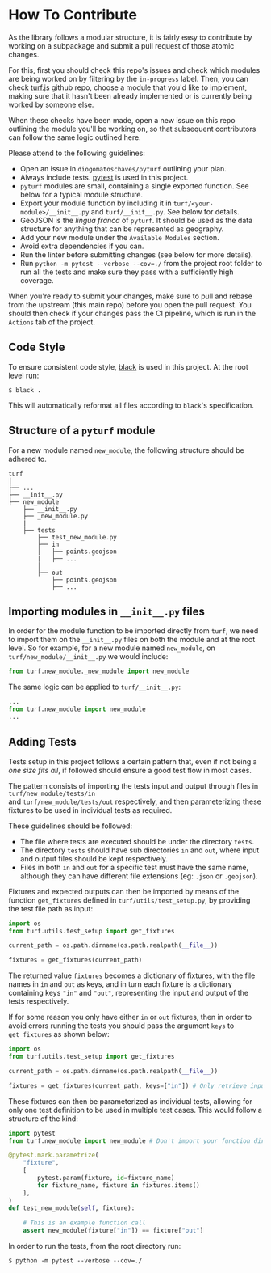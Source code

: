 # How To Contribute

As the library follows a modular structure, it is fairly easy to contribute by working on a subpackage and 
submit a pull request of those atomic changes. 

For this, first you should check this repo's issues and check which modules are being worked on by filtering by the 
`in-progress` label. Then, you can check [turf.js](https://github.com/Turfjs/turf) github repo, choose a module 
that you'd like to implement, making sure that it hasn't been already implemented or is currently being worked by 
someone else.
 
When these checks have been made, open a new issue on this repo outlining the module you'll be working on, 
so that subsequent contributors can follow the same logic outlined here.

Please attend to the following guidelines:

- Open an issue in `diogomatoschaves/pyturf` outlining your plan.
- Always include tests. [pytest](https://docs.pytest.org/en/latest/) is used in this project.
- `pyturf` modules are small, containing a single exported function. See below for a typical module structure.
- Export your module function by including it in `turf/<your-module>/__init__.py` and `turf/__init__.py`. See below for details.
- GeoJSON is the _lingua franca_ of `pyturf`. It should be used as the data structure for anything that can be represented as geography.
- Add your new module under the `Available Modules` section.
- Avoid extra dependencies if you can.
- Run the linter before submitting changes (see below for more details).
- Run `python -m pytest --verbose --cov=./` from the project root folder to run all the tests and make 
sure they pass with a sufficiently high coverage.

When you're ready to submit your changes, make sure to pull and rebase from the upstream (this main repo) 
before you open the pull request. You should then check if your changes pass the CI pipeline, which is run in the 
`Actions` tab of the project.

## Code Style

To ensure consistent code style, [black](https://black.readthedocs.io/en/stable/) is used in this project. At the root level run:

```shell script
$ black .
```

This will automatically reformat all files according to `black`'s specification.

## Structure of a `pyturf` module

For a new module named `new_module`, the following structure should be adhered to.

```
turf
|
├── ...
├── __init__.py
├── new_module
    ├── __init__.py
    ├── _new_module.py
    |
    ├── tests
        ├── test_new_module.py
        ├── in
        │   ├── points.geojson
        |   ├── ...
        │
        ├── out
            ├── points.geojson
            ├── ...
```

## Importing modules in `__init__.py` files

In order for the module function to be imported directly from `turf`, we need to import them on the `__init__.py` files 
on both the module and at the root level. So for example, for a new module named `new_module`, 
on `turf/new_module/__init__.py` we would include:

```python
from turf.new_module._new_module import new_module
```

The same logic can be applied to `turf/__init__.py`:

```python
...
from turf.new_module import new_module
...
```

## Adding Tests

Tests setup in this project follows a certain pattern that, even if not being a _one size fits all_, if followed should 
ensure a good test flow in most cases.

The pattern consists of importing the tests input and output through files in `turf/new_module/tests/in`  
and `turf/new_module/tests/out` respectively, and then parameterizing these fixtures to be used in individual tests as required. 

These guidelines should be followed:

- The file where tests are executed should be under the directory `tests`.
- The directory `tests` should have sub directories `in` and `out`, where input and output files should be kept respectively.
- Files in both `in` and `out` for a specific test must have the same name, although they can have 
different file extensions (eg: `.json` or `.geojson`). 

Fixtures and expected outputs can then be imported by means of the function `get_fixtures` defined in 
`turf/utils/test_setup.py`, by providing the test file path as input:

```python
import os
from turf.utils.test_setup import get_fixtures

current_path = os.path.dirname(os.path.realpath(__file__))

fixtures = get_fixtures(current_path)
```

The returned value `fixtures` becomes a dictionary of fixtures, with the file names in `in` and `out` as keys, 
and in turn each fixture is a dictionary containing keys `"in"` and `"out"`, representing the input and 
output of the tests respectively. 

If for some reason you only have either `in` or `out` fixtures, then in order to avoid errors running the tests 
you should pass the argument `keys` to `get_fixtures` as shown below:

```python
import os
from turf.utils.test_setup import get_fixtures

current_path = os.path.dirname(os.path.realpath(__file__))

fixtures = get_fixtures(current_path, keys=["in"]) # Only retrieve input fixtures
```

These fixtures can then be parameterized as individual tests, allowing for only one test definition to be used 
in multiple test cases. This would follow a structure of the kind:

```python
import pytest
from turf.new_module import new_module # Don't import your function directly from turf

@pytest.mark.parametrize(
    "fixture",
    [
        pytest.param(fixture, id=fixture_name)
        for fixture_name, fixture in fixtures.items()
    ],
)
def test_new_module(self, fixture):
    
    # This is an example function call 
    assert new_module(fixture["in"]) == fixture["out"]
```

In order to run the tests, from the root directory run:

```shell script
$ python -m pytest --verbose --cov=./
```
